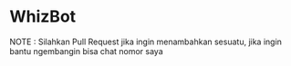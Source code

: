 # WhizBot

NOTE : Silahkan Pull Request jika ingin menambahkan sesuatu, jika ingin bantu ngembangin bisa chat nomor saya
